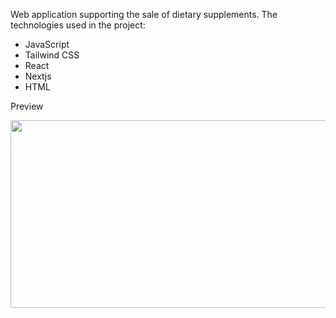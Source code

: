 Web application supporting the sale of dietary supplements.
The technologies used in the project:
- JavaScript
- Tailwind CSS
- React
- Nextjs
- HTML

Preview

<img src="https://github.com/adamowski21/projekt/assets/76078599/2d1cfb33-81ac-4bdc-b1e6-4a7edd9b548c" width="600" height="300" />
